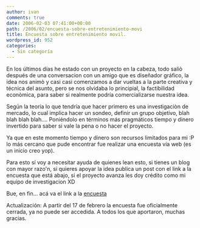 ```yaml
---
author: ivan
comments: true
date: 2006-02-03 07:41:00+00:00
path: /2006/02/encuesta-sobre-entretenimiento-movi
title: Encuesta sobre entretenimiento movil.
wordpress_id: 952
categories:
  - Sin categoría
---
```


En los últimos días he estado con un proyecto en la cabeza, todo saliò después de una conversacion con un amigo que es diseñador gráfico, la idea nos animò y casi casi comenzamos a dar vueltas a la parte creativa y técnica del asunto, pero se nos olvidaba lo principial, la factibilidad econòmica, para saber si realmente podría comercializarse nuestra idea.

Según la teoría lo que tendría que hacer primero es una investigaciòn de mercado, lo cual implica hacer un sondeo, definir un grupo objetivo, blah blah blah blah.... Poniéndolo en términos más pragmáticos tiempo y dinero invertido para saber si vale la pena o no hacer el proyecto.

Ya que en este momento tiempo y dinero son recursos limitados para mi :P lo más cercano que pude encontrar fue realizar una encuesta vía web (es un inicio creo yop).

Para esto sí voy a necesitar ayuda de quienes lean esto, si tienes un blog con mayor razo'n, si quieres apoyar la idea publica un post con el link a la encuesta que está abajo, si el proyecto avanza les doy crédito como mi equipo de investigacion XD

Bue, en fin... acá va el link a la [encuesta](https://www.freesurveysonline.com/fso/AskSurvey.fso?Survey=7425&CheckID=6642)

Actualización: A partir del 17 de febrero la encuesta fue oficialmente cerrada, ya no puede ser accedida. A todos los que aportaron, muchas gracias.
